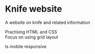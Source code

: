 # Knife website
A website on knife and related information

Practising HTML and CSS
<br>
Focus on using grid layout

Is mobile responsive
